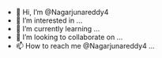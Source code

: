 - 👋 Hi, I’m @Nagarjunareddy4
- 👀 I’m interested in ...
- 🌱 I’m currently learning ...
- 💞️ I’m looking to collaborate on ...
- 📫 How to reach me  @Nagarjunareddy4 ...
<!---
Nagarjunareddy4/Nagarjunareddy4 is a ✨ special ✨ repository because its `README.md` (this file) appears on your GitHub profile.
You can click the Preview link to take a look at your changes.
--->
